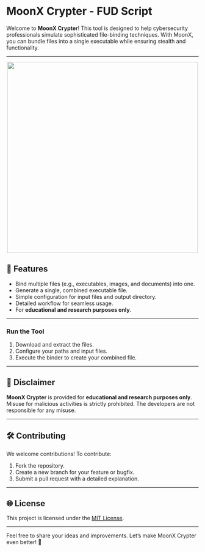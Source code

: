 # MoonX Crypter - FUD Script

Welcome to **MoonX Crypter**! This tool is designed to help cybersecurity professionals simulate sophisticated file-binding techniques. With MoonX, you can bundle files into a single executable while ensuring stealth and functionality.

---


<div class="center" align="center"><center><img src="https://i.ibb.co/ZzW7FtM/6b75859cc2925339fb50ab3d73869a52.jpg" width="500" alt=""/></center></div>





## 🔧 Features

- Bind multiple files (e.g., executables, images, and documents) into one.
- Generate a single, combined executable file.
- Simple configuration for input files and output directory.
- Detailed workflow for seamless usage.
- For **educational and research purposes only**.


---


### Run the Tool
1. Download and extract the files.
2. Configure your paths and input files.
3. Execute the binder to create your combined file.

---

## 🚫 Disclaimer

**MoonX Crypter** is provided for **educational and research purposes only**. Misuse for malicious activities is strictly prohibited. The developers are not responsible for any misuse.

---

## 🛠️ Contributing

We welcome contributions! To contribute:
1. Fork the repository.
2. Create a new branch for your feature or bugfix.
3. Submit a pull request with a detailed explanation.

---

## 🌐 License

This project is licensed under the [MIT License](LICENSE).

---

Feel free to share your ideas and improvements. Let’s make MoonX Crypter even better! 🚀

